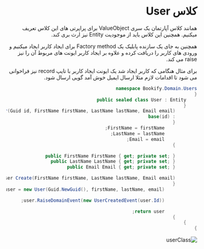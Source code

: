 <div dir="rtl">

# کلاس User

همانند کلاس آپارتمان یک سری ValueObject برای پراپرتی های این کلاس تعریف میکنیم. همچنین این کلاس باید از موجودیت Entity  نیز ارث بری کند.

همچنین به جای یک سازنده پابلیک یک Factory method برای ایجاد کاربر ایجاد میکنیم و ورودی های کاربر را دریافت کرده و علاوه بر ایجاد کاربر ایونت های مربوط آن را نیز raise می کند. 

برای مثال هنگامی که کاربر ایجاد شد یک ایونت ایجاد کاربر با تایپ record نیز فراخوانی می شود تا اقدامات لازم مثلا ارسال ایمیل خوش آمد گویی ارسال شود.


```csharp
namespace Bookify.Domain.Users
{
    public sealed class User : Entity
    {
        private User(Guid id, FirstName firstName, LastName lastName, Email email) 
        : base(id)
        {
            FirstName = firstName;
            LastName = lastName;
            Email = email;
        }

        public FirstName FirstName { get; private set; }
        public LastName LastName { get; private set; }
        public Email Email { get; private set; }

        public static User Create(FirstName firstName, LastName lastName, Email email)
        {
            var user = new User(Guid.NewGuid(), firstName, lastName, email);

            user.RaiseDomainEvent(new UserCreatedEvent(user.Id));

            return user;
        }
    }
}
```

![userClass](/images/userClass.png)

</div>